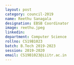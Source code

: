 ```yaml
---
layout: post
category: council-2019
name: Reethu Sanagala
designation: EBSB Coordinator
image: reethu.jpeg
linkedin:
department: Computer Science
rollno: CS19B1023
batch: B.Tech 2019-2023
session: 2019-2020
email: CS19B1023@iiitr.ac.in
---
```


<!-- @format -->
